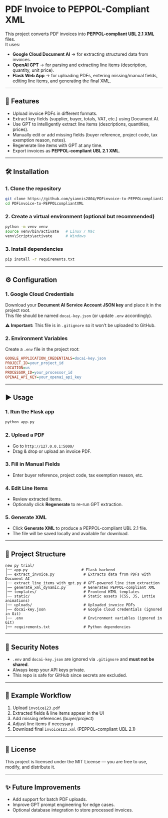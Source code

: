 # PDF Invoice to PEPPOL-Compliant XML

This project converts PDF invoices into **PEPPOL-compliant UBL 2.1 XML** files.  
It uses:
- **Google Cloud Document AI** → for extracting structured data from invoices.  
- **OpenAI GPT** → for parsing and extracting line items (description, quantity, unit price).  
- **Flask Web App** → for uploading PDFs, entering missing/manual fields, editing line items, and generating the final XML.  

---

## 🚀 Features
- Upload invoice PDFs in different formats.
- Extract key fields (supplier, buyer, totals, VAT, etc.) using Document AI.
- Use GPT to intelligently extract line items (descriptions, quantities, prices).
- Manually edit or add missing fields (buyer reference, project code, tax exemption reason, notes).
- Regenerate line items with GPT at any time.
- Export invoices as **PEPPOL-compliant UBL 2.1 XML**.

---

## 🛠️ Installation

### 1. Clone the repository
```bash
git clone https://github.com/yiannis2804/PDFinvoice-to-PEPPOLcompliantXML.git
cd PDFinvoice-to-PEPPOLcompliantXML
```

### 2. Create a virtual environment (optional but recommended)
```bash
python -m venv venv
source venv/bin/activate   # Linux / Mac
venv\Scripts\activate      # Windows
```

### 3. Install dependencies
```bash
pip install -r requirements.txt
```

---

## ⚙️ Configuration

### 1. Google Cloud Credentials
Download your **Document AI Service Account JSON key** and place it in the project root.  
This file should be named `docai-key.json` (or update `.env` accordingly).  

⚠️ **Important:** This file is in `.gitignore` so it won’t be uploaded to GitHub.

### 2. Environment Variables
Create a `.env` file in the project root:

```ini
GOOGLE_APPLICATION_CREDENTIALS=docai-key.json
PROJECT_ID=your_project_id
LOCATION=us
PROCESSOR_ID=your_processor_id
OPENAI_API_KEY=your_openai_api_key
```

---

## ▶️ Usage

### 1. Run the Flask app
```bash
python app.py
```

### 2. Upload a PDF
- Go to `http://127.0.0.1:5000/`  
- Drag & drop or upload an invoice PDF.  

### 3. Fill in Manual Fields
- Enter buyer reference, project code, tax exemption reason, etc.  

### 4. Edit Line Items
- Review extracted items.  
- Optionally click **Regenerate** to re-run GPT extraction.  

### 5. Generate XML
- Click **Generate XML** to produce a PEPPOL-compliant UBL 2.1 file.  
- The file will be saved locally and available for download.  

---

## 📂 Project Structure
```
new py trial/
│── app.py                        # Flask backend
│── extract_invoice.py             # Extracts data from PDFs with Document AI
│── extract_line_items_with_gpt.py # GPT-powered line item extraction
│── generate_xml_dynamic.py        # Generates PEPPOL-compliant XML
│── templates/                     # Frontend HTML templates
│── static/                        # Static assets (CSS, JS, Lottie animations)
│── uploads/                       # Uploaded invoice PDFs
│── docai-key.json                 # Google Cloud credentials (ignored in Git)
│── .env                           # Environment variables (ignored in Git)
│── requirements.txt               # Python dependencies
```

---

## 🔐 Security Notes
- `.env` and `docai-key.json` are ignored via `.gitignore` and **must not be shared**.
- Always keep your API keys private.
- This repo is safe for GitHub since secrets are excluded.

---

## 📖 Example Workflow
1. Upload `invoice123.pdf`  
2. Extracted fields & line items appear in the UI  
3. Add missing references (buyer/project)  
4. Adjust line items if necessary  
5. Download final `invoice123.xml` (PEPPOL-compliant UBL 2.1)

---

## 📜 License
This project is licensed under the MIT License — you are free to use, modify, and distribute it.

---

## ✨ Future Improvements
- Add support for batch PDF uploads.
- Improve GPT prompt engineering for edge cases.
- Optional database integration to store processed invoices.
